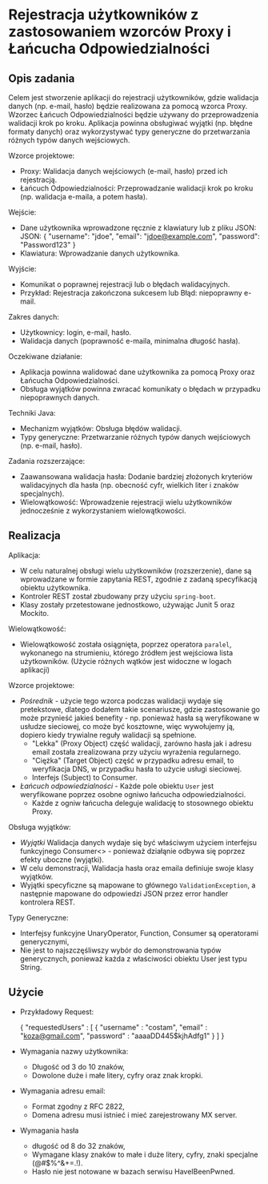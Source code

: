 # Rejestracja użytkowników z zastosowaniem wzorców Proxy i Łańcucha Odpowiedzialności

## Opis zadania
Celem jest stworzenie aplikacji do rejestracji użytkowników, gdzie walidacja danych (np. e-mail, hasło) będzie realizowana za pomocą wzorca Proxy. Wzorzec Łańcuch Odpowiedzialności będzie używany do przeprowadzenia walidacji krok po kroku. Aplikacja powinna obsługiwać wyjątki (np. błędne formaty danych) oraz wykorzystywać typy generyczne do przetwarzania różnych typów danych wejściowych.

Wzorce projektowe:
- Proxy: Walidacja danych wejściowych (e-mail, hasło) przed ich rejestracją.
- Łańcuch Odpowiedzialności: Przeprowadzanie walidacji krok po kroku (np. walidacja e-maila, a potem hasła).

Wejście:
- Dane użytkownika wprowadzone ręcznie z klawiatury lub z pliku JSON:
  JSON: { "username": "jdoe", "email": "jdoe@example.com", "password": "Password123" }
- Klawiatura: Wprowadzanie danych użytkownika.

Wyjście:
- Komunikat o poprawnej rejestracji lub o błędach walidacyjnych.
- Przykład: Rejestracja zakończona sukcesem lub Błąd: niepoprawny e-mail.

Zakres danych:
- Użytkownicy: login, e-mail, hasło.
- Walidacja danych (poprawność e-maila, minimalna długość hasła).

Oczekiwane działanie:
- Aplikacja powinna walidować dane użytkownika za pomocą Proxy oraz Łańcucha Odpowiedzialności.
- Obsługa wyjątków powinna zwracać komunikaty o błędach w przypadku niepoprawnych danych.

Techniki Java:
- Mechanizm wyjątków: Obsługa błędów walidacji.
- Typy generyczne: Przetwarzanie różnych typów danych wejściowych (np. e-mail, hasło).

Zadania rozszerzające:
- Zaawansowana walidacja hasła: Dodanie bardziej złożonych kryteriów walidacyjnych dla hasła (np. obecność cyfr, wielkich liter i znaków specjalnych).
- Wielowątkowość: Wprowadzenie rejestracji wielu użytkowników jednocześnie z wykorzystaniem wielowątkowości.

## Realizacja

Aplikacja:
- W celu naturalnej obsługi wielu użytkowników (rozszerzenie), dane są wprowadzane w formie zapytania REST, zgodnie z zadaną specyfikacją obiektu użytkownika.
- Kontroler REST został zbudowany przy użyciu `spring-boot`.
- Klasy zostały przetestowane jednostkowo, używając Junit 5 oraz Mockito.

Wielowątkowość:
- Wielowątkowość została osiągnięta, poprzez operatora `paralel`, wykonanego na strumieniu, którego źródłem jest wejściowa lista użytkowników.
  (Użycie różnych wątków jest widoczne w logach aplikacji)

Wzorce projektowe:
- *Pośrednik* - użycie tego wzorca podczas walidacji wydaje się pretekstowe, dlatego dodałem takie scenariusze, gdzie zastosowanie go może przynieść jakieś benefity - np. ponieważ hasła są weryfikowane w usłudze sieciowej,
co może być kosztowne, więc wywołujemy ją, dopiero kiedy trywialne reguły walidacji są spełnione. 
    - "Lekka" (Proxy Object) część walidacji, zarówno hasła jak i adresu email została zrealizowana przy użyciu wyrażenia regularnego.    
    - "Ciężka" (Target Object) część w przypadku adresu email, to weryfikacja DNS, w przypadku hasła to użycie usługi sieciowej. 
    - Interfejs (Subject) to Consumer<String>.
- *Łańcuch odpowiedzialności* - Każde pole obiektu `User` jest weryfikowane poprzez osobne ogniwo łańcucha odpowiedzialności. 
    - Każde z ogniw łańcucha deleguje walidację to stosownego obiektu Proxy.

Obsługa wyjątków:
- *Wyjątki* Walidacja danych wydaje się być właściwym użyciem interfejsu funkcyjnego Consumer<> - ponieważ działąnie odbywa się poprzez efekty uboczne (wyjątki).
- W celu demonstracji, Walidacja hasła oraz emaila definiuje swoje klasy wyjątków.
- Wyjątki specyficzne są mapowane to głównego `ValidationException`, a następnie mapowane do odpowiedzi JSON przez error handler kontrolera REST. 

Typy Generyczne:
- Interfejsy funkcyjne UnaryOperator, Function, Consumer są operatorami generycznymi,
- Nie jest to najszczęśliwszy wybór do demonstrowania typów generycznych, ponieważ każda z właściwości obiektu User jest typu String. 

## Użycie

- Przykładowy Request:

    {
      "requestedUsers" : [
        {
          "username" : "costam",
          "email" : "koza@gmail.com",
          "password" : "aaaaDD445$kjhAdfg1"
        }
      ]
    }

- Wymagania nazwy użytkownika:
  - Długość od 3 do 10 znaków,
  - Dowolone duże i małe litery, cyfry oraz znak kropki.
- Wymagania adresu email:
  - Format zgodny z RFC 2822,
  - Domena adresu musi istnieć i mieć zarejestrowany MX server.
- Wymagania hasła
  - długość od 8 do 32 znaków,
  - Wymagane klasy znaków to małe i duże litery, cyfry, znaki specjalne (@#$%^&+=.!).
  - Hasło nie jest notowane w bazach serwisu HaveIBeenPwned. 